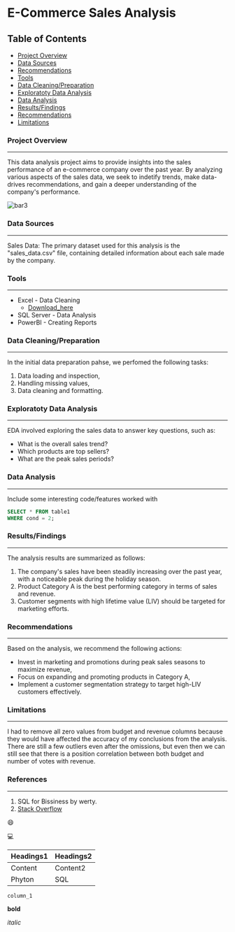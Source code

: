 # E-Commerce Sales Analysis

## Table of Contents

- [Project Overview](#project-overview)
- [Data Sources](#data-sources)
- [Recommendations](#recommendations)
- [Tools](#tools)
- [Data Cleaning/Preparation](#data-cleaning/preparation)
- [Exploratoty Data Analysis](#exploratoty-data-analysis)
- [Data Analysis](#data-analysis)
- [Results/Findings](#results/findings)
- [Recommendations](#recommendations)
- [Limitations](#limitations)

### Project Overview
---

This data analysis project aims to provide insights into the sales performance of an e-commerce company over the past year. By analyzing various aspects of the sales data, we seek to indetify trends, make data-drives recommendations, and gain a deeper understanding of the company's performance.

![bar3](https://github.com/jaariyahnorma/Documenting_Example/assets/173895980/bdfb21f2-814d-421d-8f70-3f416311851a)

### Data Sources
---

Sales Data: The primary dataset used for this analysis is the "sales_data.csv" file, containing detailed information about each sale made by the company.

### Tools
---

- Excel - Data Cleaning
  - [Download_here](https://microsoft.com)
- SQL Server - Data Analysis
- PowerBI - Creating Reports


### Data Cleaning/Preparation
---

In the initial data preparation pahse, we perfomed the following tasks:
1. Data loading and inspection,
2. Handling missing values,
3. Data cleaning and formatting.

### Exploratoty Data Analysis
---

EDA involved exploring the sales data to answer key questions, such as:

- What is the overall sales trend?
- Which products are top sellers?
- What are the peak sales periods?

### Data Analysis
---

Include some interesting code/features worked with

```sql
SELECT * FROM table1
WHERE cond = 2;
```

### Results/Findings
---

The analysis results are summarized as follows:
1. The company's sales have been steadily increasing over the past year, with a noticeable peak during the holiday season.
2. Product Category A is the best performing category in terms of sales and revenue.
3. Customer segments with high lifetime value (LIV) should be targeted for marketing efforts.

### Recommendations
---

Based on the analysis, we recommend the following actions:
- Invest in marketing and promotions during peak sales seasons to maximize revenue,
- Focus on expanding and promoting products in Category A,
- Implement a customer segmentation strategy to target high-LIV customers effectively.

### Limitations
---

I had to remove all zero values from budget and revenue columns because they would have affected the accuracy of my conclusions from the analysis. There are still a few outliers even after the omissions, but even then we can still see that there is a position correlation between both budget and number of votes with revenue.

### References
---

1. SQL for Bissiness by werty.
2. [Stack Overflow](https://stack.com)

😄 

💻

|Headings1|Headings2|
|---------|---------|
|Content|Content2|
|Phyton|SQL|

`column_1`

**bold**

*italic*

